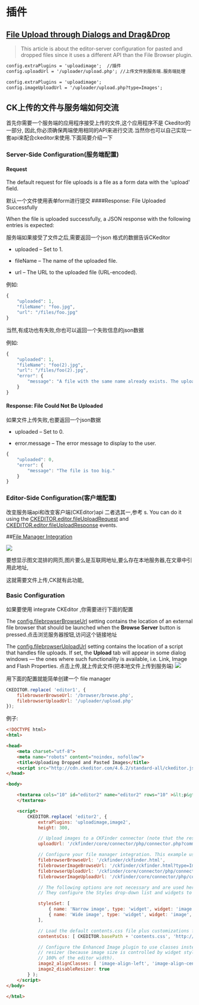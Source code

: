 # 插件

## [File Upload through Dialogs and Drag&Drop](http://docs.ckeditor.com/#!/guide/dev_file_upload)


> This article is about the editor-server configuration for pasted and dropped files since it uses a different API than the File Browser plugin.

```html
config.extraPlugins = 'uploadimage';  //插件
config.uploadUrl = '/uploader/upload.php'; //上传文件到服务端.服务端处理

```
```html
config.extraPlugins = 'uploadimage';
config.imageUploadUrl = '/uploader/upload.php?type=Images';
```

## CK上传的文件与服务端如何交流
首先你需要一个服务端的应用程序接受上传的文件,这个应用程序不是 Ckeditor的一部分,
因此,你必须确保两端使用相同的API来进行交流.当然你也可以自己实现一套api来配合ckeditor来使用.下面简要介绍一下

### Server-Side Configuration(服务端配置)

#### Request

The default request for file uploads is a file as a form data with the 'upload' field.

默认一个文件使用表单form进行提交
####Response: 
File Uploaded Successfully

When the file is uploaded successfully, a JSON response with the following entries is expected:

服务端如果接受了文件之后,需要返回一个json 格式的数据告诉CKeditor

* uploaded – Set to 1.

* fileName – The name of the uploaded file.
 
* url – The URL to the uploaded file (URL-encoded).

例如:

```js
{
    "uploaded": 1,
    "fileName": "foo.jpg",
    "url": "/files/foo.jpg"
}
```
当然,有成功也有失败,你也可以返回一个失败信息的json数据

例如:

```js
{
    "uploaded": 1,
    "fileName": "foo(2).jpg",
    "url": "/files/foo(2).jpg",
    "error": {
        "message": "A file with the same name already exists. The uploaded file was renamed to \"foo(2).jpg\"."
    }
}
```

#### Response: File Could Not Be Uploaded

如果文件上传失败,也要返回一个json数据

* uploaded – Set to 0.

* error.message – The error message to display to the user.

```js
{
    "uploaded": 0,
    "error": {
        "message": "The file is too big."
    }
}
```
### Editor-Side Configuration(客户端配置)

改变服务端api和改变客户端(CKEditor)api 二者选其一,参考
s. You can do it using the [CKEDITOR.editor.fileUploadRequest](http://docs.ckeditor.com/#!/api/CKEDITOR.editor-event-fileUploadRequest) and [CKEDITOR.editor.fileUploadResponse](http://docs.ckeditor.com/#!/api/CKEDITOR.editor-event-fileUploadResponse) events.


##[File Manager Integration](http://docs.ckeditor.com/#!/guide/dev_file_browse_upload-section-using-ckfinder)

![](http://docs.ckeditor.com/guides/dev_file_browse_upload/image_dialog_browser_upload.png)

要想显示图文混排的网页,图片要么是互联网地址,要么存在本地服务器,在文章中引用此地址,

这就需要文件上传,CK就有此功能,

### Basic Configuration


如果要使用  integrate CKEditor ,你需要进行下面的配置   

The [config.filebrowserBrowseUrl](http://docs.ckeditor.com/#!/api/CKEDITOR.config-cfg-filebrowserBrowseUrl) setting contains the location of an external file browser that should be launched when the **Browse Server** button is pressed.点击浏览服务器按钮,访问这个链接地址

The [config.filebrowserUploadUrl](http://docs.ckeditor.com/#!/api/CKEDITOR.config-cfg-filebrowserUploadUrl) setting contains the location of a script that handles file uploads. If set, the **Upload** tab will appear in some dialog windows — the ones where such functionality is available, i.e. Link, Image and Flash Properties. 点击上传,就上传此文件(把本地文件上传到服务端)
![](imgs/ck1.jpg)


用下面的配置就能简单创建一个 file manager

```js
CKEDITOR.replace( 'editor1', {
    filebrowserBrowseUrl: '/browser/browse.php',
    filebrowserUploadUrl: '/uploader/upload.php'
});
```

例子:

```html
<!DOCTYPE html>
<html>

<head>
    <meta charset="utf-8">
    <meta name="robots" content="noindex, nofollow">
    <title>Uploading Dropped and Pasted Images</title>
    <script src="http://cdn.ckeditor.com/4.6.2/standard-all/ckeditor.js"></script>
</head>

<body>

    <textarea cols="10" id="editor2" name="editor2" rows="10" >&lt;p&gt;This is some &lt;strong&gt;sample text&lt;/strong&gt;. You are using &lt;a href="http://ckeditor.com/"&gt;CKEditor&lt;/a&gt;.&lt;/p&gt;
    </textarea>

    <script>
        CKEDITOR.replace( 'editor2', {
            extraPlugins: 'uploadimage,image2',
            height: 300,

            // Upload images to a CKFinder connector (note that the response type is set to JSON).
            uploadUrl: '/ckfinder/core/connector/php/connector.php?command=QuickUpload&type=Files&responseType=json',

            // Configure your file manager integration. This example uses CKFinder 3 for PHP.
            filebrowserBrowseUrl: '/ckfinder/ckfinder.html',
            filebrowserImageBrowseUrl: '/ckfinder/ckfinder.html?type=Images',
            filebrowserUploadUrl: '/ckfinder/core/connector/php/connector.php?command=QuickUpload&type=Files',
            filebrowserImageUploadUrl: '/ckfinder/core/connector/php/connector.php?command=QuickUpload&type=Images',

            // The following options are not necessary and are used here for presentation purposes only.
            // They configure the Styles drop-down list and widgets to use classes.

            stylesSet: [
                { name: 'Narrow image', type: 'widget', widget: 'image', attributes: { 'class': 'image-narrow' } },
                { name: 'Wide image', type: 'widget', widget: 'image', attributes: { 'class': 'image-wide' } }
            ],

            // Load the default contents.css file plus customizations for this sample.
            contentsCss: [ CKEDITOR.basePath + 'contents.css', 'http://sdk.ckeditor.com/samples/assets/css/widgetstyles.css' ],

            // Configure the Enhanced Image plugin to use classes instead of styles and to disable the
            // resizer (because image size is controlled by widget styles or the image takes maximum
            // 100% of the editor width).
            image2_alignClasses: [ 'image-align-left', 'image-align-center', 'image-align-right' ],
            image2_disableResizer: true
        } );
    </script>
</body>

</html>
```